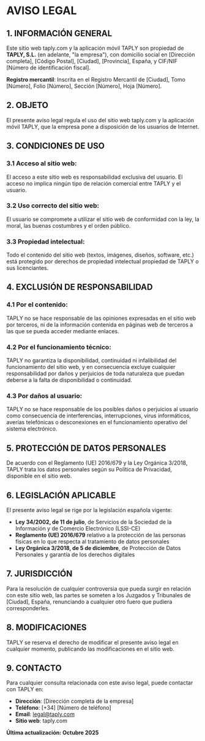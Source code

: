 # AVISO LEGAL

## 1. INFORMACIÓN GENERAL

Este sitio web taply.com y la aplicación móvil TAPLY son propiedad de **TAPLY, S.L.** (en adelante, "la empresa"), con domicilio social en [Dirección completa], [Código Postal], [Ciudad], [Provincia], España, y CIF/NIF [Número de identificación fiscal].

**Registro mercantil**: Inscrita en el Registro Mercantil de [Ciudad], Tomo [Número], Folio [Número], Sección [Número], Hoja [Número].

## 2. OBJETO

El presente aviso legal regula el uso del sitio web taply.com y la aplicación móvil TAPLY, que la empresa pone a disposición de los usuarios de Internet.

## 3. CONDICIONES DE USO

### 3.1 Acceso al sitio web:
El acceso a este sitio web es responsabilidad exclusiva del usuario. El acceso no implica ningún tipo de relación comercial entre TAPLY y el usuario.

### 3.2 Uso correcto del sitio web:
El usuario se compromete a utilizar el sitio web de conformidad con la ley, la moral, las buenas costumbres y el orden público.

### 3.3 Propiedad intelectual:
Todo el contenido del sitio web (textos, imágenes, diseños, software, etc.) está protegido por derechos de propiedad intelectual propiedad de TAPLY o sus licenciantes.

## 4. EXCLUSIÓN DE RESPONSABILIDAD

### 4.1 Por el contenido:
TAPLY no se hace responsable de las opiniones expresadas en el sitio web por terceros, ni de la información contenida en páginas web de terceros a las que se pueda acceder mediante enlaces.

### 4.2 Por el funcionamiento técnico:
TAPLY no garantiza la disponibilidad, continuidad ni infalibilidad del funcionamiento del sitio web, y en consecuencia excluye cualquier responsabilidad por daños y perjuicios de toda naturaleza que puedan deberse a la falta de disponibilidad o continuidad.

### 4.3 Por daños al usuario:
TAPLY no se hace responsable de los posibles daños o perjuicios al usuario como consecuencia de interferencias, interrupciones, virus informáticos, averías telefónicas o desconexiones en el funcionamiento operativo del sistema electrónico.

## 5. PROTECCIÓN DE DATOS PERSONALES

De acuerdo con el Reglamento (UE) 2016/679 y la Ley Orgánica 3/2018, TAPLY trata los datos personales según su Política de Privacidad, disponible en el sitio web.

## 6. LEGISLACIÓN APLICABLE

El presente aviso legal se rige por la legislación española vigente:
- **Ley 34/2002, de 11 de julio**, de Servicios de la Sociedad de la Información y de Comercio Electrónico (LSSI-CE)
- **Reglamento (UE) 2016/679** relativo a la protección de las personas físicas en lo que respecta al tratamiento de datos personales
- **Ley Orgánica 3/2018, de 5 de diciembre**, de Protección de Datos Personales y garantía de los derechos digitales

## 7. JURISDICCIÓN

Para la resolución de cualquier controversia que pueda surgir en relación con este sitio web, las partes se someten a los Juzgados y Tribunales de [Ciudad], España, renunciando a cualquier otro fuero que pudiera corresponderles.

## 8. MODIFICACIONES

TAPLY se reserva el derecho de modificar el presente aviso legal en cualquier momento, publicando las modificaciones en el sitio web.

## 9. CONTACTO

Para cualquier consulta relacionada con este aviso legal, puede contactar con TAPLY en:
- **Dirección**: [Dirección completa de la empresa]
- **Teléfono**: [+34] [Número de teléfono]
- **Email**: legal@taply.com
- **Sitio web**: taply.com

**Última actualización: Octubre 2025**
